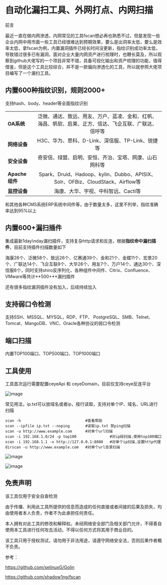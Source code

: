 # 自动化漏扫工具、外网打点、内网扫描



前言

最近一直在做内网渗透，内网常见的工具fscan想必再也熟悉不过，但是发现一些企业内网中用市面一些工具已经很难达到预期效果，要么是出洞率太低，要么是效率太低，拿fscan为例，内置漏洞插件已经长时间没更新，指纹识别成功率太低，导致错过很多已有漏洞，面对企业大量内网资产进行梳理时，也鞭长莫及，所以观察到github大佬写的一个项目非常不错，具备可视化输出和资产梳理的功能，值得借鉴，但是这个工具比较综合，并不是一款偏向渗透化的工具，所以就参照大佬项目编写了一个漏扫工具。



## 内置600种指纹识别，规则2000+


支持hash、body、header等全面指纹识别

|                |                                                              |
| -------------- | :----------------------------------------------------------: |
| **OA系统**     | 泛微、通达、致远、用友、万户、蓝凌、金和、红帆、海昌、帆软、启莱、正方、信达、飞企互联、广联达、信呼等 |
| **网络设备**   |       H3C、华为、思科、D-Link、深信服、TP-Link、锐捷等       |
| **安全设备**   |    奇安信、绿盟、启明、安恒、齐治、宝塔、网康、山石网科等    |
| **Apache组件** | Spark、Druid、Hadoop、kylin、Dubbo、APISIX、Solr、OFBiz、CloudStack、Airflow等 |
| **监控设备**   |             海康、大华、宇视、中科智远、Cacti等              |

和其他各种CMS系统ERP系统中间件等，由于数量太多，这里不列举，指纹准确率达到95%以上


## 内置600+漏扫插件


集成最新1day\nday漏扫插件，支持复杂http请求和反连，根据**指纹命中漏扫插件**，目前支持插件扫描数量如下

海康26个、泛微58个、致远26个、亿赛通39个、金和21个、金蝶11个、宏景20个、广联达14个、飞企互联9个、大华26个、用友7个、万户14个、通达30个、深信服8个，同时支持shiro反序列化、各种组件中间件、Citrix、Confluence、VMware等共计**500+**漏扫插件

还有很多指纹漏洞插件没有加入，后续持续加入


## 支持弱口令检测


支持SSH、MSSQL、MYSQL，RDP、FTP、  PostgreSQL、SMB、Telnet、  Tomcat、MangoDB、VNC、Oracle各种协议的弱口令检测


## 端口扫描


内置TOP100端口、TOP500端口、TOP1000端口


## 工具使用


工具首次运行需要配置ceyeApi 和 ceyeDomain，目前仅支持ceye反连平台

![image](https://github.com/user-attachments/assets/8ff0ecce-603a-4ea9-91cf-c19f72b19ae4)


常见用法，ip.txt可以放域名或者ip，按行读取，支持对单个IP、域名、URL进行扫描


```
scan -h                             #查看帮助
scan --ipfile ip.txt --noping       #读取ip.txt 禁ping扫描
scan -u http://www.example.com      #对单个url扫描
scan -i 192.168.1.0/24 -p top100               #对ip段扫描,使用top100端口
scan -i 192.168.1.1 -x http://127.0.0.1:8080   #对单个ip扫描,设置http代理
dirscan -u http://www.example.com   #对单个url目录扫描
```

![image](https://github.com/user-attachments/assets/ba15c214-317e-4ab3-8ecc-8e4e5e1d7c32)



![image](https://github.com/user-attachments/assets/7d44833e-00ec-439a-ae65-5e89d33afcc0)





## 免责声明


该工具仅用于安全自查检测

由于传播、利用此工具所提供的信息而造成的任何直接或者间接的后果及损失，均由使用者本人负责，作者不为此承担任何责任。

本人拥有对此工具的修改和解释权。未经网络安全部门及相关部门允许，不得善自使用本工具进行任何攻击活动，不得以任何方式将其用于商业目的。

该工具只用于授权测试，请勿用于非法用途，请遵守网络安全法，否则后果作者概不负责。



参考：

https://github.com/selinuxG/Golin

https://github.com/shadow1ng/fscan








